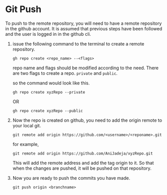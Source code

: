 # Git Push

To push to the remote repository, you will need to have a remote repository in the github account.
It is assumed that previous steps have been followed and the user is logged in in the github cli.


1. issue the following command to the terminal to create a remote repository.
   ```
   gh repo create <repo_name> --<flags>
   ```

   repo name and flags should be modified according to the need. 
   There are two flags to create a repo. `private` and `public`.

   so the command would look like this.

   ```
   gh repo create xyzRepo --private
   ```
   OR
   ```
   gh repo create xyzRepo --public
   ```

2. Now the repo is created on github, you need to add the origin remote to your local git.
   ```
   git remote add origin https://github.com/<username>/<reponame>.git
   ```

   for example,
   
   ```
   git remote add origin https://github.com/AniJadeja/xyzRepo.git
   ```

   This will add the remote address and add the tag origin to it. So that when the changes are pushed, it will be pushed on that repository.

4. Now you are ready to push the commits you have made.
   ```
   git push origin <branchname>
   ```
 
